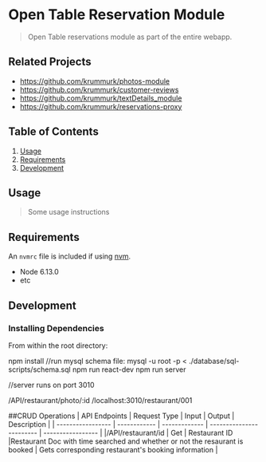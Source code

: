 # Open Table Reservation Module

> Open Table reservations module as part of the entire webapp.

## Related Projects

- https://github.com/krummurk/photos-module
- https://github.com/krummurk/customer-reviews
- https://github.com/krummurk/textDetails_module
- https://github.com/krummurk/reservations-proxy

## Table of Contents

1. [Usage](#Usage)
1. [Requirements](#requirements)
1. [Development](#development)

## Usage

> Some usage instructions

## Requirements

An `nvmrc` file is included if using [nvm](https://github.com/creationix/nvm).

- Node 6.13.0
- etc

## Development

### Installing Dependencies

From within the root directory:

npm install
//run mysql schema file: mysql -u root -p < ./database/sql-scripts/schema.sql
npm run react-dev
npm run server

//server runs on port 3010

/API/restaurant/photo/:id
/localhost:3010/restaurant/001

##CRUD Operations
|   API Endpoints   | Request Type |     Input     |       Output             |    Description    |
| ----------------- | ------------ | ------------- | ------------------------ | ----------------- |
|/API/restaurant/id |     Get      | Restaurant ID |Restaurant Doc with time searched and whether or not the resaurant is booked | Gets corresponding restaurant's booking information |


